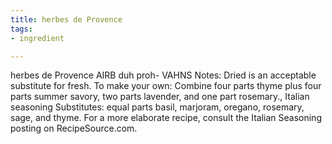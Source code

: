 ```yaml
---
title: herbes de Provence
tags:
- ingredient

---
```

herbes de Provence AIRB duh proh- VAHNS Notes: Dried is an acceptable substitute for fresh. To make your own: Combine four parts thyme plus four parts summer savory, two parts lavender, and one part rosemary., Italian seasoning Substitutes: equal parts basil, marjoram, oregano, rosemary, sage, and thyme. For a more elaborate recipe, consult the Italian Seasoning posting on RecipeSource.com.
